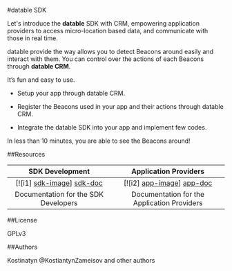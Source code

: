 
#datable SDK

Let's introduce the **datable** SDK with CRM, empowering application providers to access micro-location based data, and communicate with those in real time.

datable provide the way allows you to detect Beacons around easily and interact with them. You can control over the actions of each Beacons through **datable CRM**.

It’s fun and easy to use. 

* Setup your app through datable CRM.

* Register the Beacons used in your app and their actions through datable CRM.

* Integrate the datable SDK into your app and implement few codes.

In less than 10 minutes, you are able to see the Beacons around!


##Resources

| SDK Development 							| Application Providers 							|
|:-----------------------------------------:|:-------------------------------------------------:|
| [![i1] [sdk-image]] [sdk-doc]	    		| [![i2] [app-image]] [app-doc]   					|
| Documentation for the SDK Developers	    | Documentation for the Application Providers       |

[sdk-doc]: https://github.com/SkuRun/SRBeacon/wiki/SDK-Development
[sdk-image]: https://github.com/SkuRun/SRBeacon/wiki/images/sdk.png
[app-doc]: https://github.com/SkuRun/SRBeacon/wiki/Application-Providers
[app-image]: https://github.com/SkuRun/SRBeacon/wiki/images/app.png

##License

GPLv3

##Authors

Kostinatyn @KostiantynZameisov and other authors
